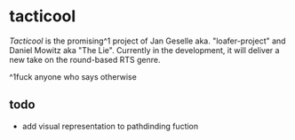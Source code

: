 # tacticool
*Tacticool* is the promising^1 project of Jan Geselle aka. "loafer-project" and Daniel Mowitz aka "The Lie". Currently in the development, it will deliver a new take on the round-based RTS genre. 

^1fuck anyone who says otherwise

## todo

- add visual representation to pathdinding fuction
